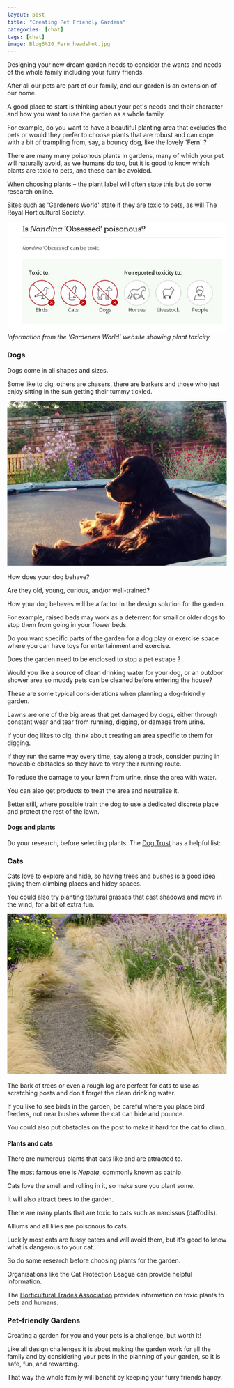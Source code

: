 ```yaml
---
layout: post
title: "Creating Pet Friendly Gardens"
categories: [chat]
tags: [chat]
image: Blog6%20_Fern_headshot.jpg
---
```

Designing your new dream garden needs to consider the wants and needs of the whole family including your furry friends. 

After all our pets are part of our family, and our garden is an extension of our home. 

A good place to start is thinking about your pet's needs and their character and how you want to use the garden as a whole family. 

For example, do you want to have a beautiful planting area that excludes the pets or would they prefer to choose plants that are robust and can cope with a bit of trampling from, say, a bouncy dog, like the lovely 'Fern' ?

There are many many poisonous plants in gardens, many of which your pet will naturally avoid, as we humans do too, but it is good to know which plants are toxic to pets, and these can be avoided. 

When choosing plants – the plant label will often state this but do some research online. 

Sites such as 'Gardeners World' state if they are toxic to pets, as will The Royal Horticultural Society.

![toxicplants](/assets/img/blog6_img2_toxic.JPG)
*Information from the 'Gardeners World' website showing plant toxicity*

### Dogs
Dogs come in all shapes and sizes.

Some like to dig, others are chasers, there are barkers and those who just enjoy sitting in the sun getting their tummy tickled. 

![FernTheDog](/assets/img/Blog6_%20img3_Fern2.jpeg)

How does your dog behave? 

Are they old, young, curious, and/or well-trained?

How your dog behaves will be a factor in the design solution for the garden. 

For example, raised beds may work as a deterrent for small or older dogs to stop them from going in your flower beds.

Do you want specific parts of the garden for a dog play or exercise space where you can have toys for entertainment and exercise.

Does the garden need to be enclosed to stop a pet escape ?

Would you like a source of clean drinking water for your dog, or an outdoor shower area so muddy pets can be cleaned before entering the house?

These are some typical considerations when planning a dog-friendly garden.

Lawns are one of the big areas that get damaged by dogs, either through constant wear and tear from running, digging, or damage from urine. 

If your dog likes to dig, think about creating an area specific to them for digging. 

If they run the same way every time, say along a track, consider putting in moveable obstacles so they have to vary their running route. 

To reduce the damage to your lawn from urine, rinse the area with water. 

You can also get products to treat the area and neutralise it. 

Better still, where possible train the dog to use a dedicated discrete place and protect the rest of the lawn.

#### Dogs and plants

Do your research, before selecting plants. The [Dog Trust](https://www.dogstrust.org.uk/dog-advice/health-wellbeing/at-home/poisonous-plants) has a helpful list:


### Cats

Cats love to explore and hide, so having trees and bushes is a good idea giving them climbing places and hidey spaces. 

You could also try planting textural grasses that cast shadows and move in the wind, for a bit of extra fun.

![Grasses](/assets/img/blog6_img4_grasses.jpg)

The bark of trees or even a rough log are perfect for cats to use as scratching posts and don't forget the clean drinking water.

If you like to see birds in the garden, be careful where you place bird feeders, not near bushes where the cat can hide and pounce. 

You could also put obstacles on the post to make it hard for the cat to climb.

#### Plants and cats

There are numerous plants that cats like and are attracted to.

The most famous one is *Nepeta*, commonly known as catnip. 

Cats love the smell and rolling in it, so make sure you plant some. 

It will also attract bees to the garden.

There are many plants that are toxic to cats such as narcissus (daffodils). 

Alliums and all lilies are poisonous to cats. 

Luckily most cats are fussy eaters and will avoid them, but it's good to know what is dangerous to your cat. 

So do some research before choosing plants for the garden. 

Organisations like the Cat Protection League can provide helpful information.

The [Horticultural Trades Association](https://hta.org.uk/potentiallyharmfulplants) provides information on toxic plants to pets and humans.

### Pet-friendly Gardens
Creating a garden for you and your pets is a challenge, but worth it! 

Like all design challenges it is about making the garden work for all the family and by considering your pets in the planning of your garden, so it is safe, fun, and rewarding.

That way the whole family will benefit by keeping your furry friends happy.
